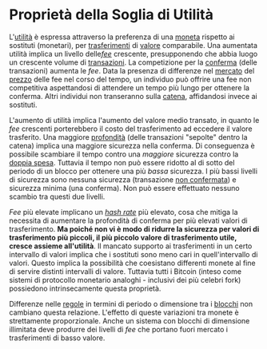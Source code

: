 # Proprietà della Soglia di Utilità



L'[utilità]() è espressa attraverso la preferenza di una [moneta]() rispetto ai sostituti (monetari), per [trasferimenti]() di [valore]() comparabile. Una aumentata utilità implica un livello delle[_fee_]() crescente, presupponendo che abbia luogo un crescente volume di [transazioni](). La competizione per la [conferma]() (delle transazioni) aumenta le _fee_. Data la presenza di differenze nel [mercato]() del [prezzo]() delle fee nel corso del tempo, un individuo può offrire una fee non competitiva aspettandosi di attendere un tempo più lungo per ottenere la conferma. Altri individui non transeranno sulla [catena](), affidandosi invece ai sostituti.

L'aumento di utilità implica l'aumento del valore medio transato, in quanto le _fee_ crescenti porterebbero il costo del trasferimento ad eccedere il valore trasferito. Una maggiore [profondità]() (delle transazioni "sepolte" dentro la catena) implica una maggiore sicurezza nella conferma. Di conseguenza è possibile scambiare il tempo contro una _maggiore_ sicurezza contro la [doppia spesa](). Tuttavia il tempo non può essere ridotto al di sotto del periodo di un blocco per ottenere una più _bassa_ sicurezza. I più bassi livelli di sicurezza sono nessuna sicurezza (transazione [non confermata]()) e sicurezza minima (una conferma). Non può essere effettuato nessuno scambio tra questi due livelli.

_Fee_ più elevate implicano un [_hash rate_]() più elevato, cosa che mitiga la necessita di aumentare la profondità di conferma per più elevati valori di trasferimento. **Ma poiché non vi è modo di ridurre la sicurezza per valori di trasferimento più piccoli, il più piccolo valore di trasferimento utile, cresce assieme all'utilità**. Il mancato supporto ai trasferimenti in un certo intervallo di valori implica che i sostituti sono meno cari in quell'intervallo di valori. Questo implica la possibilità che coesistano differenti monete al fine di servire distinti intervalli di valore. Tuttavia tutti i Bitcoin (inteso come sistemi di protocollo monetario analoghi - inclusivi dei più celebri fork) possiedono intrinsecamente questa proprietà.

Differenze nelle [regole]() in termini di periodo o dimensione tra i [blocchi]() non cambiano questa relazione. L'effetto di queste variazioni tra monete è strettamente proporzionale. Anche un sistema con blocchi di dimensione illimitata deve produrre dei livelli di _fee_ che portano fuori mercato i trasferimenti di basso valore. 

